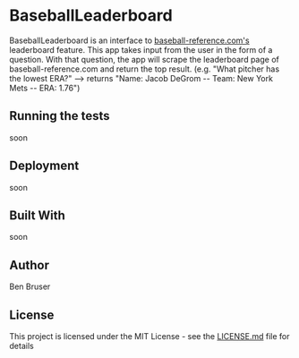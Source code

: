 # BaseballLeaderboard

BaseballLeaderboard is an interface to [baseball-reference.com's](https://www.baseball-reference.com/) leaderboard feature. This app takes input from the user in the form of a question. With that question, the app will scrape the leaderboard page of baseball-reference.com and return the top result. (e.g. "What pitcher has the lowest ERA?" --> returns "Name: Jacob DeGrom -- Team: New York Mets -- ERA: 1.76")

## Running the tests
soon

## Deployment
soon

## Built With
soon

## Author
Ben Bruser

## License
This project is licensed under the MIT License - see the [LICENSE.md](LICENSE.md) file for details
